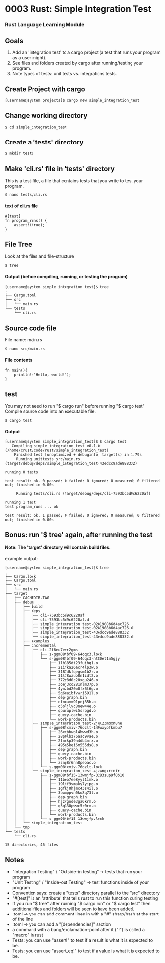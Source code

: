 # 0003 Rust: Simple Integration Test
### Rust Language Learning Module

## Goals
1. Add an 'integration test' to a cargo project (a test that runs your program as a user might).
2. See files and folders created by cargo after running/testing your program.
3. Note types of tests: unit tests vs. integrations tests.

## Create Project with cargo
```
[username@system projects]$ cargo new simple_integration_test
```

## Change working directory
```
$ cd simple_integration_test
```

## Create a 'tests' directory
```
$ mkdir tests
```

## Make 'cli.rs' file in 'tests' directory
This is a test-file, a file that contains tests that you write to test your program.
```
$ nano tests/cli.rs
```

#### text of cli.rs file
```
#[test]
fn program_runs() {
    assert!(true);
}
```

## File Tree
Look at the files and file-structure
```
$ tree
```
#### Output (before compiling, running, or testing the program)
```
[username@system simple_integration_test]$ tree
.
├── Cargo.toml
├── src
│   └── main.rs
└── tests
    └── cli.rs
```

## Source code file
File name: main.rs
```
$ nano src/main.rs 
```
#### File contents
```
fn main(){
    println!("Hello, world!");
}
```

## test
You may not need to run "$ cargo run" before running "$ cargo test"
Compile source code into an executable file.
```
$ cargo test
```

#### Output
```
[username@system simple_integration_test]$ $ cargo test
   Compiling simple_integration_test v0.1.0 (/home/crust/code/rust/simple_integration_test)
    Finished test [unoptimized + debuginfo] target(s) in 1.79s
     Running unittests src/main.rs (target/debug/deps/simple_integration_test-43edcc9ade888332)

running 0 tests

test result: ok. 0 passed; 0 failed; 0 ignored; 0 measured; 0 filtered out; finished in 0.00s

     Running tests/cli.rs (target/debug/deps/cli-7593bc5d9c6220af)

running 1 test
test program_runs ... ok

test result: ok. 1 passed; 0 failed; 0 ignored; 0 measured; 0 filtered out; finished in 0.00s
```

## Bonus: run '$ tree' again, after running the test
#### Note: The 'target' directory will contain build files.
example output:
```
[username@system simple_integration_test]$ tree
.
├── Cargo.lock
├── Cargo.toml
├── src
│   └── main.rs
├── target
│   ├── CACHEDIR.TAG
│   ├── debug
│   │   ├── build
│   │   ├── deps
│   │   │   ├── cli-7593bc5d9c6220af
│   │   │   ├── cli-7593bc5d9c6220af.d
│   │   │   ├── simple_integration_test-0281908b6d4ac726
│   │   │   ├── simple_integration_test-0281908b6d4ac726.d
│   │   │   ├── simple_integration_test-43edcc9ade888332
│   │   │   └── simple_integration_test-43edcc9ade888332.d
│   │   ├── examples
│   │   ├── incremental
│   │   │   ├── cli-2f6eu7evr2gms
│   │   │   │   ├── s-ggm08tbf09-64oqc3.lock
│   │   │   │   └── s-ggm08tbf09-64oqc3-nt80et1m5gjy
│   │   │   │       ├── 1lh385dt23fuihq1.o
│   │   │   │       ├── 21ifka26acr4lp3w.o
│   │   │   │       ├── 3187dkfqegsm1b2r.o
│   │   │   │       ├── 31l78wauo8n1idt2.o
│   │   │   │       ├── 372y8d0c20xqu246.o
│   │   │   │       ├── 3oej3co281nlm37p.o
│   │   │   │       ├── 4ymzbd26w0fx6t6g.o
│   │   │   │       ├── 5g6uaibfvwri591l.o
│   │   │   │       ├── dep-graph.bin
│   │   │   │       ├── efnoamm91pej85h.o
│   │   │   │       ├── o5oljlvc8new44e.o
│   │   │   │       ├── qpuruplwi5srpgd.o
│   │   │   │       ├── query-cache.bin
│   │   │   │       └── work-products.bin
│   │   │   ├── simple_integration_test-2jql23mdxh8ne
│   │   │   │   ├── s-ggm08txmiv-76ozlt-149wxyofkmbu7
│   │   │   │   │   ├── 26xxbbwol4hwwd3h.o
│   │   │   │   │   ├── 28p0lbz76asc9vae.o
│   │   │   │   │   ├── 2fmckp39n4db4mrx.o
│   │   │   │   │   ├── 495g5kei6m555ds8.o
│   │   │   │   │   ├── dep-graph.bin
│   │   │   │   │   ├── query-cache.bin
│   │   │   │   │   ├── work-products.bin
│   │   │   │   │   └── zzng8r6nn8peoac.o
│   │   │   │   └── s-ggm08txmiv-76ozlt.lock
│   │   │   └── simple_integration_test-4jz4ng1rtnfr
│   │   │       ├── s-ggm08tbf15-13wmjfp-3283sup9f0b10
│   │   │       │   ├── 11beo7ee8yyl1imk.o
│   │   │       │   ├── 19ltf9vmaky7yjpg.o
│   │   │       │   ├── 1gfkj0hjmc43s4il.o
│   │   │       │   ├── 3bwmppvn0ko8q73l.o
│   │   │       │   ├── dep-graph.bin
│   │   │       │   ├── hjzvgnde3ga6krm.o
│   │   │       │   ├── q3q330pwwc5r0rm.o
│   │   │       │   ├── query-cache.bin
│   │   │       │   └── work-products.bin
│   │   │       └── s-ggm08tbf15-13wmjfp.lock
│   │   └── simple_integration_test
│   └── tmp
└── tests
    └── cli.rs

15 directories, 46 files
```

## Notes
- "Integration Testing" / "Outside-in testing" -> tests that run your program
- "Unit Testing" / "Inside-out Testing" -> test functions inside of your program
- Convention says: create a "tests" directory parallel to the "src" directory
- "#[test]" is an 'attribute' that tells rust to run this function during testing
- If you run "$ tree" after running "$ cargo run" or "$ cargo test" then additional files and folders will be seen to have been added.
- .toml -> you can add comment lines in with a "#" sharp/hash at the start of the line
- .toml -> you can add a "[dependencies]" section
- a command with a bang/exclamation-point after it ("!") is called a "macro" in rust
- Tests: you can use "assert!" to test if a result is what it is expected to be. 
- Tests: you can use "assert_eq!" to test if a value is what it is expected to be. 
